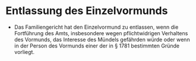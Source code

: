 # Entlassung des Einzelvormunds

- Das Familiengericht hat den Einzelvormund zu entlassen, wenn die Fortführung des Amts, insbesondere wegen pflichtwidrigen Verhaltens des Vormunds, das Interesse des Mündels gefährden würde oder wenn in der Person des Vormunds einer der in § 1781 bestimmten Gründe vorliegt.

